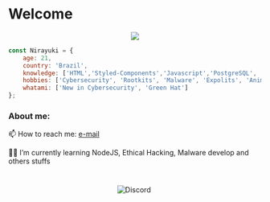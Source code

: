 # Welcome

<p align="center">
<img src="https://media1.tenor.com/images/52ea7d449a5402030a3432fd3c94aa99/tenor.gif?itemid=13119051">
</p>

```javascript
const Nirayuki = {
    age: 21,
    country: 'Brazil',
    knowledge: ['HTML','Styled-Components','Javascript','PostgreSQL', 'MySQL' ,'Express', 'React', 'NodeJS', 'SpringBoot', 'NextJS'],
    hobbies: ['Cybersecurity', 'Rootkits', 'Malware', 'Expolits', 'Anime'],
    whatami: ['New in Cybersecurity', 'Green Hat']
};
```


<h3>About me:</h3>

<p align="left">
    📫 How to reach me: <a href = "mailto: aronkerk8@gmail.com"> e-mail </a>
</p>

<p align="left">
    👨‍💻 I’m currently learning NodeJS, Ethical Hacking, Malware develop and others stuffs
</p>

#


<p align="center">
<img alt="Discord" src="https://img.shields.io/badge/Discord-Nirayuki 8054-%237159c1?style=for-the-badge&logo=discord">
<img
</p>
